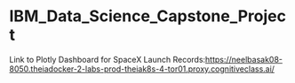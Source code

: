 # IBM_Data_Science_Capstone_Project



Link to Plotly Dashboard for SpaceX Launch Records:https://neelbasak08-8050.theiadocker-2-labs-prod-theiak8s-4-tor01.proxy.cognitiveclass.ai/

